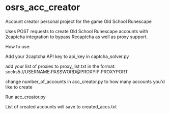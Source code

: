 # osrs_acc_creator
Account creator personal project for the game Old School Runescape

Uses POST requests to create Old School Runescape accounts with 2captcha integration to bypass Recaptcha as well as proxy support.

How to use:

Add your 2captcha API key to api_key in captcha_solver.py

add your list of proxies to proxy_list.txt in the format: socks5://USERNAME:PASSWORD@PROXYIP:PROXYPORT

change number_of_accounts in acc_creator.py to how many accounts you'd like to create


Run acc_creator.py

List of created accounts will save to created_accs.txt
